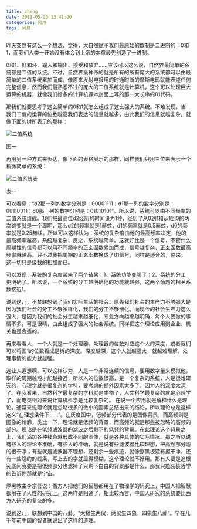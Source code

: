 ```yaml
---
title: zheng
date: 2011-05-20 13:41:20
categories: 风月
tags: 风月
---
```


昨天突然有这么一个想法，觉得，大自然赋予我们最原始的数制是二进制的：0和1，而我们人类一开始没有体会到上帝的本意最先创造了十进制。
<!--more-->
0和1、好和坏、输入和输出、接受和放弃……应该可以这么说，自然界最简单的系统都是二值的系统。不过，自然界最神奇的就是所有的所有庞大的系统都可以由最简单的二值系统累加而成，像原来发射电报用的时通时断的摩斯电码就能表述任何完整信息，然而我们最熟悉不过的庞大的二值系统就是计算机，这个可以处理巨大运算的机器，就像我们好多的计算机课本封面上写的那一大长串的01代码。

那我们就要思考了这么简单的0和1就怎么组成了这么强大的系统。不难发现，当我们二值的运算的位数越高我们表达的信息就越多，由此我们的信息就越复杂。就像下面的树所表示的那样：

![二值系统](https://github.com/chenbuer/markdownImgs/blob/master/blog/binaryPic.png?raw=true)

图一

再用另一种方式来表达，像下面的表格展示的那样，同样我们只用三位来表示一个稍微简单的系统：

![二值系统表](https://github.com/chenbuer/markdownImgs/blob/master/blog/binaryTable.png?raw=true)

表一

可以看见：“d2那一列的数字分别是：00001111；d1那一列的数字分别是：00110011；d0那一列的数字分别是：01010101”。所以说，系统可以由不同频率的二值系统组成。我们把最高位d2经历的时间设为1秒，经历了从0到1和从1到0的两次跳变就是一个周期，那么d2的频率就是1赫兹，d1的频率就是0.5赫兹，d0的频率就是0.25赫兹。所以可以这样认为：系统的复杂度由他的最高频率决定，他的最高频率越高，系统越复杂，反之，系统越简单。这就好比是一个信号，不管什么周期性的信号都可以用不同频率的正玄函数累加而成，信号越复杂，正玄函数最高频率就越高。只不过我把周期的正玄函数换成了01信号，同样是适合的，原来，这一切只是级数的相加而已。

可以发现，系统的复杂度带来了两个结果：1、系统功能变强了；2、系统的分工更明确了。所以说，一个系统的分工越明确他的功能就越强，这两个命题的相关系数接近1。

说到这儿，不禁联想到了我们实际生活的社会。原先我们社会的生产力不够强大是因为我们社会的分工不够多样化，我们的分工不够细化。而现今的社会生产力这么强大，是因为我们的社会分工越来越细化，专业方向越来越明确，每个人要做的事情不多，可是很精，由此组成了强大的社会系统。同样把这个理论应用到企业、机关也是合适的。

再来看看人，一个人就是一个处理器。处理器的位数对应这个人的深度，或者我们可以将图1的位数看成是树的深度。深度越深，这个人就越强大，就越难理解，处理事情的能力就越强。

这让人遐想啊。可以这样认为，人是一个非常连续的信号，要用数字量来模拟他，取样的周期越短才能越接近，所以人的位数很高，是一个复杂的系统，人是很难研究的，心理学就是很复杂的学科，要考虑的额外因素太多了，因为人的深度太深了。在我看来，自然科学最复杂的学科就是生物了，人文科学最复杂的就是心理学了，而电类相对来说计算机科学是比较复杂的。
在说一个应用就是解释什么是理论。通常来说理论就是忽略很多的微小的因素总结出来的结论，所以理论总是这样定义“在理想条件下……”。在灰度图中，低频部分代表的是图像背景，而高频则是图像的轮廓，类比一下，理论就是低频的背景，而高频的就是那些被忽略的高频的部分。理论是在低频滤波器的滤波之后剩下的低频的背景。在此理论这个背景之上，我们添加各种线条就形成不同的图像，就是各种具体的实际情况。那之所以说有些人的理论不准确，有些人的准确，就是说有些滤波器比较理想，把高频部分滤的很干净；有些就是滤波器不理想，还剩余一些痕迹，就像擦黑板没有擦干净，还有一些隐约的线条，写上去的字就显得模糊，这个理论就不好用。那有人要是追根究底问我要是把低频部分也滤掉了只剩下白白的背景那是什么，那我只能装装哲学的告诉你那就是宇宙。

厚黑教主李宗吾说：西方人把他们的智慧都用在了物理学的研究上，中国人把智慧都用在了人性的研究上。这两样是相通了，相比较而言，中国人研究的系统要比西方人研究的复杂的多。

说到这儿，联想到中国的八卦。“太极生两仪，两仪生四象，四象生八卦”。早在几千年前中国的智者就说出了这样的道理。
